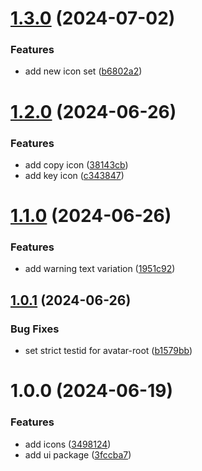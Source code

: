 # [1.3.0](https://github.com/input-output-hk/lace-ui-toolkit/compare/v1.2.0...v1.3.0) (2024-07-02)


### Features

* add new icon set ([b6802a2](https://github.com/input-output-hk/lace-ui-toolkit/commit/b6802a2beaf686d4be9abe13d3156496f04a35e6))

# [1.2.0](https://github.com/input-output-hk/lace-ui-toolkit/compare/v1.1.0...v1.2.0) (2024-06-26)


### Features

* add copy icon ([38143cb](https://github.com/input-output-hk/lace-ui-toolkit/commit/38143cbcec88255cf38f75cb6ad9172d40f0e920))
* add key icon ([c343847](https://github.com/input-output-hk/lace-ui-toolkit/commit/c3438470305c2a6f0845527b316630f84c29c094))

# [1.1.0](https://github.com/input-output-hk/lace-ui-toolkit/compare/v1.0.1...v1.1.0) (2024-06-26)


### Features

* add warning text variation ([1951c92](https://github.com/input-output-hk/lace-ui-toolkit/commit/1951c920fbce06aa3c4ec390dc54db8acba6169a))

## [1.0.1](https://github.com/input-output-hk/lace-ui-toolkit/compare/v1.0.0...v1.0.1) (2024-06-26)


### Bug Fixes

* set strict testid for avatar-root ([b1579bb](https://github.com/input-output-hk/lace-ui-toolkit/commit/b1579bb945a85f9bdf168820e753c4063c97242a))

# 1.0.0 (2024-06-19)


### Features

* add icons ([3498124](https://github.com/input-output-hk/lace-ui-toolkit/commit/3498124407b303b0ee8e6f895bf2c4e366c95ab2))
* add ui package ([3fccba7](https://github.com/input-output-hk/lace-ui-toolkit/commit/3fccba77a4e3c8026453e0d16b717b3a67666f38))
